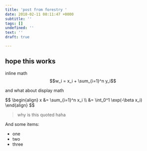 ```yaml
---
title: 'post from forestry '
date: 2018-02-11 08:11:47 +0000
subtitle: ''
tags: []
undefined: ''
text: ''
draft: true

---
```

## hope this works

inline math $$w_i = x_i + \sum_{i=1}^n y_i$$

and what about display math

<div>
$$
\begin{align}
x &= \sum_{i=1}^n x_i \\
  &= \int_0^1 \exp(-\beta x_i)
 \end{align}
 $$
 </div>

> why is this quoted haha

And some items:
- one
- two
- three

